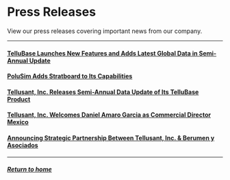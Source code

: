# Press Releases

View our press releases covering important news from our company.  

---
#### [TelluBase Launches New Features and Adds Latest Global Data in Semi-Annual Update](tellubase-new-features-semi-annual-update.md)

#### [PoluSim Adds Stratboard to Its Capabilities](tellusant-stratboard-press-release.md)  

#### [Tellusant, Inc. Releases Semi-Annual Data Update of Its TelluBase Product](tellusant-inc-releases-semi-annual-data-update-of-its-tellubase-product.md)  

#### [Tellusant, Inc. Welcomes Daniel Amaro Garcia as Commercial Director Mexico](tellusant-inc-welcomes-daniel-amaro-garcia-as-commercial-director-mexico.md)

#### [Announcing Strategic Partnership Between Tellusant, Inc. & Berumen y Asociados](tellusant-berumen-strategic-partnership.md)  

---
##### [Return to home](../index.md)  
